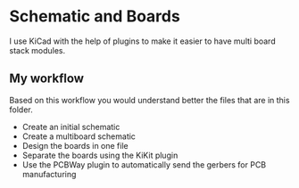 # Schematic and Boards
I use KiCad with the help of plugins to make it easier to have multi board stack modules.
## My workflow
Based on this workflow you would understand better the files that are in this folder.
- Create an initial schematic
- Create a multiboard schematic
- Design the boards in one file
- Separate the boards using the KiKit plugin
- Use the PCBWay plugin to automatically send the gerbers for PCB manufacturing

